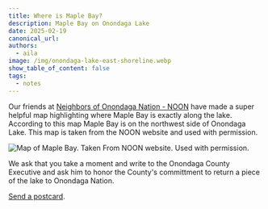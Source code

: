 ```yaml
---
title: Where is Maple Bay?
description: Maple Bay on Onondaga Lake
date: 2025-02-19
canonical_url: 
authors:
  - aila
image: /img/onondaga-lake-east-shoreline.webp
show_table_of_content: false
tags:
  - notes
---
```

Our friends at [Neighbors of Onondaga Nation - NOON](https://peacecouncil.net/noon/home/) have made a super helpful map highlighting where Maple Bay is exactly along the lake. According to this map Maple Bay is on the northwest side of Onondaga Lake. This map is taken from the NOON website and used with permission.

![Map of Maple Bay. Taken From NOON website. Used with permission.](/img/noon-OnondagaLake-MapleBay4website.jpg)

We ask that you take a moment and write to the Onondaga County Executive and ask him to honor the County's committment to return a piece of the lake to Onondaga Nation. 

[Send a postcard](https://actionnetwork.org/letters/return-maple-bay-to-the-onondaga-nation?source=direct_link&).
